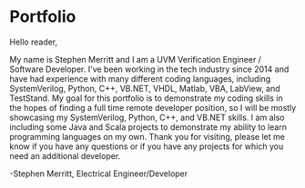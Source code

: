 # Portfolio

Hello reader,

My name is Stephen Merritt and I am a UVM Verification Engineer / Software Developer. I've been working in the tech industry since 2014 and have had experience with many different coding languages, including SystemVerilog, Python, C++, VB.NET, VHDL, Matlab, VBA, LabView, and TestStand. My goal for this portfolio is to demonstrate my coding skills in the hopes of finding a full time remote developer position, so I will be mostly showcasing my SystemVerilog, Python, C++, and VB.NET skills. I am also including some Java and Scala projects to demonstrate my ability to learn programming languages on my own. Thank you for visiting, please let me know if you have any questions or if you have any projects for which you need an additional developer.

-Stephen Merritt, Electrical Engineer/Developer
